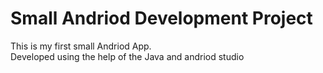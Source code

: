 # Small Andriod Development Project
This is my first small Andriod App. <br />
Developed using the help of the Java and andriod studio 
